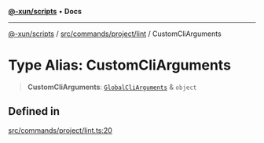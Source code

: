 [**@-xun/scripts**](../../../../../README.md) • **Docs**

***

[@-xun/scripts](../../../../../README.md) / [src/commands/project/lint](../README.md) / CustomCliArguments

# Type Alias: CustomCliArguments

> **CustomCliArguments**: [`GlobalCliArguments`](../../../../configure/type-aliases/GlobalCliArguments.md) & `object`

## Defined in

[src/commands/project/lint.ts:20](https://github.com/Xunnamius/xscripts/blob/09056cae12d2b8f174c6d0ccc038e6099f396bc6/src/commands/project/lint.ts#L20)
